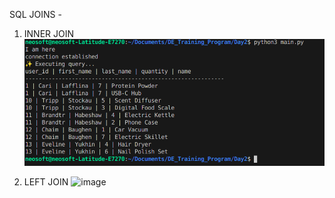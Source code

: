 SQL JOINS -

1. INNER JOIN
![alt text](image.png)

2. LEFT JOIN
![image](https://github.com/user-attachments/assets/072e633b-7f05-4987-98e5-9765179248d0)

